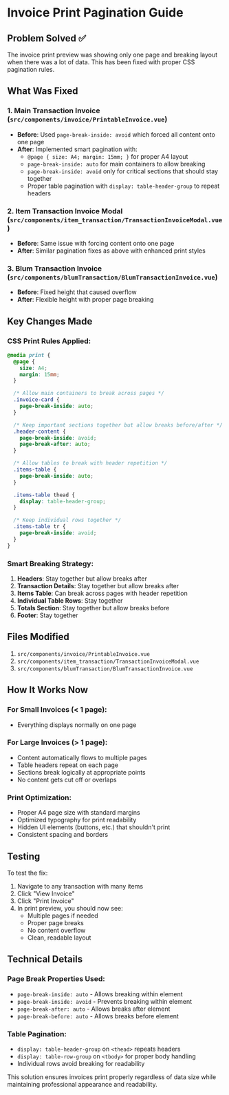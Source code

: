 # Invoice Print Pagination Guide

## Problem Solved ✅

The invoice print preview was showing only one page and breaking layout when there was a lot of data. This has been fixed with proper CSS pagination rules.

## What Was Fixed

### 1. Main Transaction Invoice (`src/components/invoice/PrintableInvoice.vue`)
- **Before**: Used `page-break-inside: avoid` which forced all content onto one page
- **After**: Implemented smart pagination with:
  - `@page { size: A4; margin: 15mm; }` for proper A4 layout
  - `page-break-inside: auto` for main containers to allow breaking
  - `page-break-inside: avoid` only for critical sections that should stay together
  - Proper table pagination with `display: table-header-group` to repeat headers

### 2. Item Transaction Invoice Modal (`src/components/item_transaction/TransactionInvoiceModal.vue`)
- **Before**: Same issue with forcing content onto one page
- **After**: Similar pagination fixes as above with enhanced print styles

### 3. Blum Transaction Invoice (`src/components/blumTransaction/BlumTransactionInvoice.vue`)
- **Before**: Fixed height that caused overflow
- **After**: Flexible height with proper page breaking

## Key Changes Made

### CSS Print Rules Applied:

```css
@media print {
  @page {
    size: A4;
    margin: 15mm;
  }

  /* Allow main containers to break across pages */
  .invoice-card {
    page-break-inside: auto;
  }

  /* Keep important sections together but allow breaks before/after */
  .header-content {
    page-break-inside: avoid;
    page-break-after: auto;
  }

  /* Allow tables to break with header repetition */
  .items-table {
    page-break-inside: auto;
  }

  .items-table thead {
    display: table-header-group;
  }

  /* Keep individual rows together */
  .items-table tr {
    page-break-inside: avoid;
  }
}
```

### Smart Breaking Strategy:

1. **Headers**: Stay together but allow breaks after
2. **Transaction Details**: Stay together but allow breaks after  
3. **Items Table**: Can break across pages with header repetition
4. **Individual Table Rows**: Stay together
5. **Totals Section**: Stay together but allow breaks before
6. **Footer**: Stay together

## Files Modified

1. `src/components/invoice/PrintableInvoice.vue`
2. `src/components/item_transaction/TransactionInvoiceModal.vue`
3. `src/components/blumTransaction/BlumTransactionInvoice.vue`

## How It Works Now

### For Small Invoices (< 1 page):
- Everything displays normally on one page

### For Large Invoices (> 1 page):
- Content automatically flows to multiple pages
- Table headers repeat on each page
- Sections break logically at appropriate points
- No content gets cut off or overlaps

### Print Optimization:
- Proper A4 page size with standard margins
- Optimized typography for print readability
- Hidden UI elements (buttons, etc.) that shouldn't print
- Consistent spacing and borders

## Testing

To test the fix:

1. Navigate to any transaction with many items
2. Click "View Invoice" 
3. Click "Print Invoice"
4. In print preview, you should now see:
   - Multiple pages if needed
   - Proper page breaks
   - No content overflow
   - Clean, readable layout

## Technical Details

### Page Break Properties Used:

- `page-break-inside: auto` - Allows breaking within element
- `page-break-inside: avoid` - Prevents breaking within element
- `page-break-after: auto` - Allows breaks after element
- `page-break-before: auto` - Allows breaks before element

### Table Pagination:

- `display: table-header-group` on `<thead>` repeats headers
- `display: table-row-group` on `<tbody>` for proper body handling
- Individual rows avoid breaking for readability

This solution ensures invoices print properly regardless of data size while maintaining professional appearance and readability.
